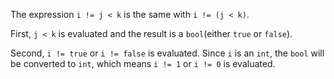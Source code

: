 The expression `i != j < k` is the same with `i != (j < k)`.

First, `j < k` is evaluated and the result is a `bool`(either `true` or `false`).

Second, `i != true` or `i != false` is evaluated. Since `i` is an `int`, the `bool` will be converted to `int`, which means `i != 1` or `i != 0` is evaluated.
